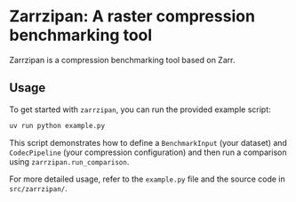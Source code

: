 # Zarrzipan: A raster compression benchmarking tool

Zarrzipan is a compression benchmarking tool based on Zarr.

## Usage

To get started with `zarrzipan`, you can run the provided example script:

```bash
uv run python example.py
```

This script demonstrates how to define a `BenchmarkInput` (your dataset) and `CodecPipeline` (your compression configuration) and then run a comparison using `zarrzipan.run_comparison`.

For more detailed usage, refer to the `example.py` file and the source code in `src/zarrzipan/`.
